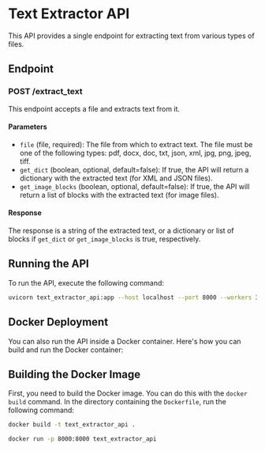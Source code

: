 # Text Extractor API

This API provides a single endpoint for extracting text from various types of files.

## Endpoint

### POST /extract_text

This endpoint accepts a file and extracts text from it.

#### Parameters

- `file` (file, required): The file from which to extract text. The file must be one of the following types: pdf, docx, doc, txt, json, xml, jpg, png, jpeg, tiff.
- `get_dict` (boolean, optional, default=false): If true, the API will return a dictionary with the extracted text (for XML and JSON files).
- `get_image_blocks` (boolean, optional, default=false): If true, the API will return a list of blocks with the extracted text (for image files).

#### Response

The response is a string of the extracted text, or a dictionary or list of blocks if `get_dict` or `get_image_blocks` is true, respectively.

## Running the API

To run the API, execute the following command:

```bash
uvicorn text_extractor_api:app --host localhost --port 8000 --workers 3
```

## Docker Deployment

You can also run the API inside a Docker container. Here's how you can build and run the Docker container:

## Building the Docker Image

First, you need to build the Docker image. You can do this with the `docker build` command. In the directory containing the `Dockerfile`, run the following command:

```bash
docker build -t text_extractor_api .
```
```bash
docker run -p 8000:8000 text_extractor_api
```
